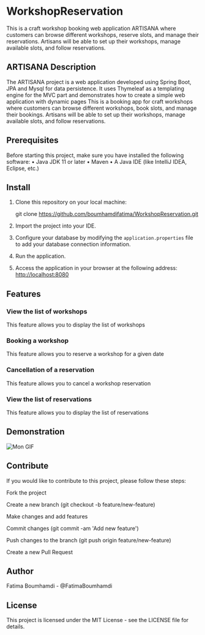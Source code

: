 # WorkshopReservation

This is a craft workshop booking web application ARTISANA where customers can browse different workshops, reserve slots, and manage their reservations. Artisans will be able to set up their workshops, manage available slots, and follow reservations.

## ARTISANA Description

The ARTISANA project is a web application developed using Spring Boot, JPA and Mysql for data persistence. It uses Thymeleaf as a templating engine for the MVC part and demonstrates how to create a simple web application with dynamic pages
This is a booking app for craft workshops where customers can browse different workshops, book slots, and manage their bookings. Artisans will be able to set up their workshops, manage available slots, and follow reservations.

## Prerequisites
Before starting this project, make sure you have installed the following software: • Java JDK 11 or later • Maven • A Java IDE (like IntelliJ IDEA, Eclipse, etc.)

## Install

1. Clone this repository on your local machine:

   git clone https://github.com/boumhamdifatima/WorkshopReservation.git


2. Import the project into your IDE.

3. Configure your database by modifying the `application.properties` file to add your database connection information.

4. Run the application.

5. Access the application in your browser at the following address: [http://localhost:8080](http://localhost:8080)

## Features

### View the list of workshops 
This feature allows you to display the list of workshops
### Booking a workshop
This feature allows you to reserve a workshop for a given date
### Cancellation of a reservation
This feature allows you to cancel a workshop reservation
### View the list of reservations
This feature allows you to display the list of reservations

## Demonstration

![Mon GIF](Run_Preview.gif)
## Contribute

If you would like to contribute to this project, please follow these steps:

   Fork the project
   
   Create a new branch (git checkout -b feature/new-feature)
   
   Make changes and add features
   
   Commit changes (git commit -am 'Add new feature')
   
   Push changes to the branch (git push origin feature/new-feature)
   
   Create a new Pull Request 

## Author 

Fatima Boumhamdi - @FatimaBoumhamdi 

## License 

This project is licensed under the MIT License - see the LICENSE file for details.
